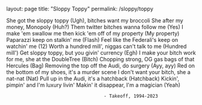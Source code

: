 layout: page
title: "Sloppy Toppy"
permalink: /sloppy/toppy

She got the sloppy toppy (Ugh), bitches want my broccoli
She after my money, Monopoly (Huh?)
Them twitter bitches wanna follow me (Yes)
I make 'em swallow me then kick 'em off of my property (My property)
Paparazzi keep on stalkin' me (Flash)
Feel like the Federali's keep on watchin' me (12)
Worth a hundred mill', niggas can't talk to me (Hundred mill')
Get sloppy toppy, but you givin' currency (Egh)
I make your bitch work for me, she at the DoubleTree (Bitch)
Chopping strong, OG gas bags of that Hercules (Bag)
Removing the top off the Audi, do surgery (Ayy, ayy)
Red on the bottom of my shoes, it's a murder scene
I don't want your bitch, she a nat-nat (Nat)
Pull up in the Audi, it's a hatchback (Hatchback)
Kickin', pimpin' and I'm luxury livin'
Makin' it disappear, I'm a magician (Yeah)

                                        - Takeoff, 1994-2023
